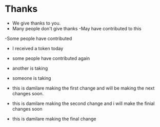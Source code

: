 # Thanks

- We give thanks to you.
- Many people don't give thanks
  -May have contributed to this

-Some people have contributed

- I received a token today
- some people have contributed again

- another is taking
- someone is taking

- this is damilare making the first change and will be making the next changes soon.

- this is damilare making the second change and i will make the finial changes soon

- this is damilare making the final change 
